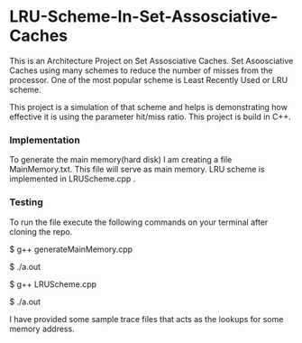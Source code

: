 # LRU-Scheme-In-Set-Assosciative-Caches

This is an Architecture Project on Set Assosciative Caches.
Set Asoosciative Caches using many schemes to reduce the number of misses from the processor. One of the most popular scheme is Least Recently Used or LRU scheme.

This project is a simulation of that scheme and helps is demonstrating how effective it is using the parameter hit/miss ratio. This project is build in C++.

### Implementation
To generate the main memory(hard disk) I am creating a file MainMemory.txt. This file will serve as main memory. LRU scheme is implemented in LRUScheme.cpp .

### Testing
To run the file execute the following commands on your terminal after cloning the repo.

$ g++ generateMainMemory.cpp

$ ./a.out

$ g++ LRUScheme.cpp

$ ./a.out

I have provided some sample trace files that acts as the lookups for some memory address.
